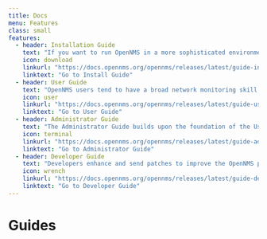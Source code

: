 ```yaml
---
title: Docs
menu: Features
class: small
features:
  - header: Installation Guide
    text: "If you want to run OpenNMS in a more sophisticated environment with Newts and/or Minions, have a look into our more detailed Installation Guide."
    icon: download
    linkurl: "https://docs.opennms.org/opennms/releases/latest/guide-install/guide-install.html"
    linktext: "Go to Install Guide"
  - header: User Guide
    text: "OpenNMS users tend to have a broad network monitoring skill set. This User Guide contains an overview of concepts and explains how to use OpenNMS for day-to-day monitoring."
    icon: user
    linkurl: "https://docs.opennms.org/opennms/releases/latest/guide-user/guide-user.html"
    linktext: "Go to User Guide"
  - header: Administrator Guide
    text: "The Administrator Guide builds upon the foundation of the User Guide and explains how to use OpenNMS features and configurations to monitor services and applications."
    icon: terminal
    linkurl: "https://docs.opennms.org/opennms/releases/latest/guide-admin/guide-admin.html"
    linktext: "Go to Administrator Guide"
  - header: Developer Guide
    text: "Developers enhance and send patches to improve the OpenNMS platform. They can also contribute by submitting bug fixes or building new features like new collectors and monitors."
    icon: wrench
    linkurl: "https://docs.opennms.org/opennms/releases/latest/guide-development/guide-development.html"
    linktext: "Go to Developer Guide"
---
```


# Guides
